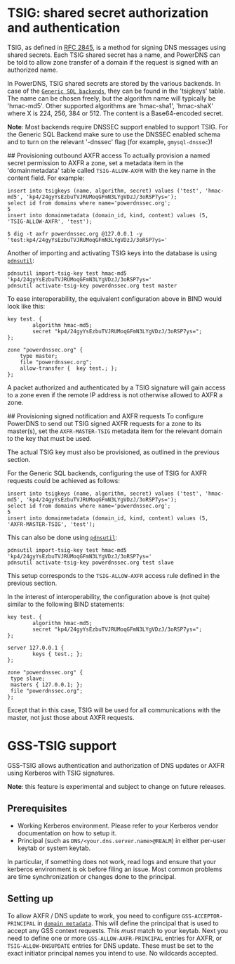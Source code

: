 # TSIG: shared secret authorization and authentication
TSIG, as defined in [RFC 2845](http://tools.ietf.org/html/rfc2845), is a method
for signing DNS messages using shared secrets. Each TSIG shared secret has a name,
and PowerDNS can be told to allow zone transfer of a domain if the request is
signed with an authorized name.

In PowerDNS, TSIG shared secrets are stored by the various backends. In case of
the [`Generic SQL backends`](backend-generic-sql.md), they can be found in the
'tsigkeys' table. The name can be chosen freely, but the algorithm name will
typically be 'hmac-md5'. Other supported algorithms are 'hmac-sha1', 'hmac-shaX'
where X is 224, 256, 384 or 512. The content is a Base64-encoded secret.

**Note**: Most backends require DNSSEC support enabled to support TSIG. For the
Generic SQL Backend make sure to use the DNSSEC enabled schema and to turn on
the relevant '-dnssec' flag (for example, `gmysql-dnssec`)!

## Provisioning outbound AXFR access
To actually provision a named secret permission to AXFR a zone, set a metadata
item in the 'domainmetadata' table called `TSIG-ALLOW-AXFR` with the key name in
the content field. For example:

```
insert into tsigkeys (name, algorithm, secret) values ('test', 'hmac-md5', 'kp4/24gyYsEzbuTVJRUMoqGFmN3LYgVDzJ/3oRSP7ys=');
select id from domains where name='powerdnssec.org';
5
insert into domainmetadata (domain_id, kind, content) values (5, 'TSIG-ALLOW-AXFR', 'test');

$ dig -t axfr powerdnssec.org @127.0.0.1 -y 'test:kp4/24gyYsEzbuTVJRUMoqGFmN3LYgVDzJ/3oRSP7ys='
```

Another of importing and activating TSIG keys into the database is using [`pdnsutil`](../manpages/pdnsutil.1.md):

```
pdnsutil import-tsig-key test hmac-md5 'kp4/24gyYsEzbuTVJRUMoqGFmN3LYgVDzJ/3oRSP7ys='
pdnsutil activate-tsig-key powerdnssec.org test master
```

To ease interoperability, the equivalent configuration above in BIND would look like this:

```
key test. {
        algorithm hmac-md5;
        secret "kp4/24gyYsEzbuTVJRUMoqGFmN3LYgVDzJ/3oRSP7ys=";
};

zone "powerdnssec.org" {
    type master;
    file "powerdnssec.org";
    allow-transfer {  key test.; };
};
```

A packet authorized and authenticated by a TSIG signature will gain access to a
zone even if the remote IP address is not otherwise allowed to AXFR a zone.

## Provisioning signed notification and AXFR requests
To configure PowerDNS to send out TSIG signed AXFR requests for a zone to its
master(s), set the `AXFR-MASTER-TSIG` metadata item for the relevant domain to
the key that must be used.

The actual TSIG key must also be provisioned, as outlined in the previous section.

For the Generic SQL backends, configuring the use of TSIG for AXFR requests could
be achieved as follows:

```
insert into tsigkeys (name, algorithm, secret) values ('test', 'hmac-md5', 'kp4/24gyYsEzbuTVJRUMoqGFmN3LYgVDzJ/3oRSP7ys=');
select id from domains where name='powerdnssec.org';
5
insert into domainmetadata (domain_id, kind, content) values (5, 'AXFR-MASTER-TSIG', 'test');
```

This can also be done using [`pdnsutil`](../manpages/pdnsutil.1.md):

```
pdnsutil import-tsig-key test hmac-md5 'kp4/24gyYsEzbuTVJRUMoqGFmN3LYgVDzJ/3oRSP7ys='
pdnsutil activate-tsig-key powerdnssec.org test slave
```

This setup corresponds to the `TSIG-ALLOW-AXFR` access rule defined in the previous section.

In the interest of interoperability, the configuration above is (not quite)
similar to the following BIND statements:

```
key test. {
        algorithm hmac-md5;
        secret "kp4/24gyYsEzbuTVJRUMoqGFmN3LYgVDzJ/3oRSP7ys=";
};

server 127.0.0.1 {
        keys { test.; };
};

zone "powerdnssec.org" {
 type slave;
 masters { 127.0.0.1; };
 file "powerdnssec.org";
};
```

Except that in this case, TSIG will be used for all communications with the master,
not just those about AXFR requests.

# GSS-TSIG support
GSS-TSIG allows authentication and authorization of DNS updates or AXFR using
Kerberos with TSIG signatures.

**Note**: this feature is experimental and subject to change on future releases.

## Prerequisites

- Working Kerberos environment. Please refer to your Kerberos vendor documentation on how to setup it.
- Principal (such as `DNS/<your.dns.server.name>@REALM`) in either per-user keytab or system keytab.

In particular, if something does not work, read logs and ensure that your kerberos
environment is ok before filing an issue. Most common problems are time
synchronization or changes done to the principal.

## Setting up
To allow AXFR / DNS update to work, you need to configure `GSS-ACCEPTOR-PRINCIPAL`
in [`domain metadata`](domainmetadata.md). This will define the principal that is
used to accept any GSS context requests. This *must* match to your keytab. Next
you need to define one or more `GSS-ALLOW-AXFR-PRINCIPAL` entries for AXFR, or
`TSIG-ALLOW-DNSUPDATE` entries for DNS update. These must be set to the exact
initiator principal names you intend to use. No wildcards accepted.

